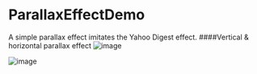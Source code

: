 # ParallaxEffectDemo
A simple parallax effect imitates the Yahoo Digest effect.
####Vertical & horizontal parallax effect
![image](https://github.com/qianlvable/ParallaxEffectDemo/blob/master/demo1.gif)

![image](https://github.com/qianlvable/ParallaxEffectDemo/blob/master/demo2.gif)

